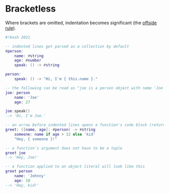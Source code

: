 # Bracketless

Where brackets are omitted, indentation becomes significant (the [offside rule](https://en.m.wikipedia.org/wiki/Off-side_rule)).

```lua
#!kesh 2021

-- indented lines get parsed as a collection by default
#person:
    name: #string
    age: #number
    speak: () -> #string

person:
    speak: () -> "Hi, I'm { this.name }."

-- the following can be read as "joe is a person object with name 'Joe' and age 27"
joe: person
    name: 'Joe'
    age: 27

joe.speak()
--> 'Hi, I'm Joe.'

-- an arrow before indented lines opens a function's code block (return type may also be specified)
greet: ([name, age]: #person) -> #string
    someone: name if age > 12 else 'kid'
    "Hey, { someone }!"

-- a function's argument does not have to be a tuple
greet joe
--> 'Hey, Joe!'

-- a function applied to an object literal will look like this
greet person
    name: 'Johnny'
    age: 10
--> 'Hey, kid!'
```
